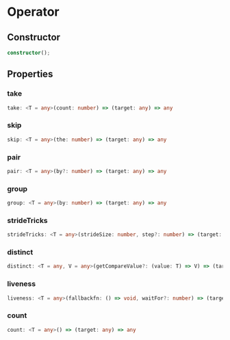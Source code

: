 # Operator

## Constructor

```ts
constructor();
```

## Properties

### take

```ts
take: <T = any>(count: number) => (target: any) => any
```

### skip

```ts
skip: <T = any>(the: number) => (target: any) => any
```

### pair

```ts
pair: <T = any>(by?: number) => (target: any) => any
```

### group

```ts
group: <T = any>(by: number) => (target: any) => any
```

### strideTricks

```ts
strideTricks: <T = any>(strideSize: number, step?: number) => (target: any) => any
```

### distinct

```ts
distinct: <T = any, V = any>(getCompareValue?: (value: T) => V) => (target: any) => any
```

### liveness

```ts
liveness: <T = any>(fallbackfn: () => void, waitFor?: number) => (target: any) => any
```

### count

```ts
count: <T = any>() => (target: any) => any
```
